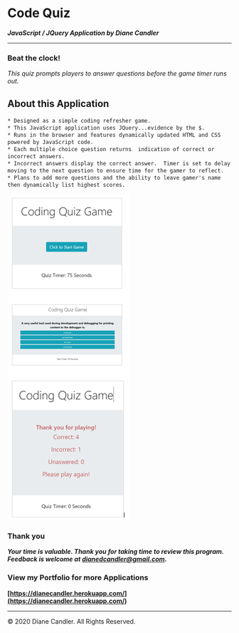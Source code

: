 # Code Quiz

***JavaScript / JQuery Application by Diane Candler***
<hr>

### Beat the clock!  
*This quiz prompts players to answer questions before the game timer runs out.*

## About this Application
 
 ```
 * Designed as a simple coding refresher game.
 * This JavaScript application uses JQuery...evidence by the $.
 * Runs in the browser and features dynamically updated HTML and CSS powered by JavaScript code.
 * Each multiple choice question returns  indication of correct or incorrect answers.
 * Incorrect answers display the correct answer.  Timer is set to delay moving to the next question to ensure time for the gamer to reflect.
 * Plans to add more questions and the ability to leave gamer's name then dynamically list highest scores.
 ```

![code quiz](screenCaptures.PNG)

### Thank you

***Your time is valuable. Thank you for taking time to review this program. Feedback is welcome at dianedcandler@gmail.com.***


### View my Portfolio for more Applications
**[https://dianecandler.herokuapp.com/](https://dianecandler.herokuapp.com/)**

- - -
© 2020 Diane Candler. All Rights Reserved.
